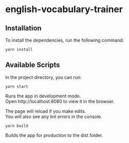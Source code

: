 # english-vocabulary-trainer

## Installation
To install the dependencies, run the following command:

```
yarn install
```

## Available Scripts
In the project directory, you can run:

```
yarn start
```
Runs the app in development mode.<br />
Open http://localhost:8080 to view it in the browser.

The page will reload if you make edits.<br />
You will also see any lint errors in the console.

```
yarn build
```
Builds the app for production to the dist folder.<br />
